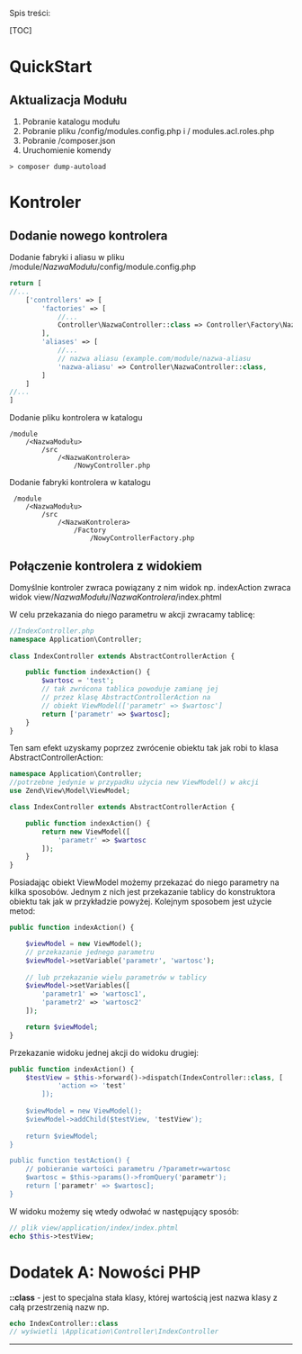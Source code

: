 Spis treści:

[TOC]

QuickStart
==========

Aktualizacja Modułu
-------------------
 1. Pobranie katalogu modułu
 2. Pobranie pliku /config/modules.config.php i / modules.acl.roles.php
 3. Pobranie /composer.json
 4. Uruchomienie komendy

```
> composer dump-autoload
```

Kontroler
===

Dodanie nowego kontrolera
--------------------------

Dodanie fabryki i aliasu w pliku /module/*NazwaModułu*/config/module.config.php

```php
return [
//...
    ['controllers' => [
        'factories' => [
            //...
            Controller\NazwaController::class => Controller\Factory\NazwaControllerFactory::class,
        ],
        'aliases' => [
            //...
            // nazwa aliasu (example.com/module/nazwa-aliasu
            'nazwa-aliasu' => Controller\NazwaController::class,
        ]
    ]
//...
]
```

  

Dodanie pliku kontrolera w katalogu

	/module
	    /<NazwaModułu>
	        /src
	            /<NazwaKontrolera>
	                /NowyController.php	
					
				

Dodanie fabryki kontrolera w katalogu

	 /module
	    /<NazwaModułu>
	        /src
	            /<NazwaKontrolera>
	                /Factory
	                    /NowyControllerFactory.php	
					

Połączenie kontrolera z widokiem
---------------------------------

Domyślnie kontroler zwraca powiązany z nim widok np. 
indexAction zwraca widok view/*NazwaModułu*/*NazwaKontrolera*/index.phtml

W celu przekazania do niego parametru w akcji zwracamy tablicę:


```php
//IndexController.php
namespace Application\Controller;
	
class IndexController extends AbstractControllerAction {

    public function indexAction() {
        $wartosc = 'test';
        // tak zwrócona tablica powoduje zamianę jej
        // przez klasę AbstractControllerAction na
        // obiekt ViewModel(['parametr' => $wartosc']
        return ['parametr' => $wartosc];
    }
}
```

Ten sam efekt uzyskamy poprzez zwrócenie obiektu tak jak robi to klasa AbstractControllerAction:

```php
namespace Application\Controller;
//potrzebne jedynie w przypadku użycia new ViewModel() w akcji
use Zend\View\Model\ViewModel;

class IndexController extends AbstractControllerAction {

    public function indexAction() {
        return new ViewModel([
	        'parametr' => $wartosc
        ]);
    }
}
```

Posiadając obiekt ViewModel możemy przekazać do niego parametry na kilka sposobów. Jednym z nich jest przekazanie tablicy do konstruktora obiektu tak jak w przykładzie powyżej. Kolejnym sposobem jest użycie metod:

```php
public function indexAction() {

    $viewModel = new ViewModel();
    // przekazanie jednego parametru
    $viewModel->setVariable('parametr', 'wartosc');
    
    // lub przekazanie wielu parametrów w tablicy
    $viewModel->setVariables([
        'parametr1' => 'wartosc1',
        'parametr2' => 'wartosc2'
    ]);

    return $viewModel;
}
```

Przekazanie widoku jednej akcji do widoku drugiej:

```php
public function indexAction() {
    $testView = $this->forward()->dispatch(IndexController::class, [
            'action => 'test'
        ]);
    
    $viewModel = new ViewModel();
    $viewModel->addChild($testView, 'testView');
    
    return $viewModel;
}

public function testAction() {
    // pobieranie wartości parametru /?parametr=wartosc
    $wartosc = $this->params()->fromQuery('parametr');
    return ['parametr' => $wartosc];
}
```

W widoku możemy się wtedy odwołać w następujący sposób:

```php
// plik view/application/index/index.phtml
echo $this->testView;
```

Dodatek A: Nowości PHP
=====================

**::class** - jest to specjalna stała klasy, której wartością jest nazwa klasy z całą przestrzenią nazw np.  
```php
echo IndexController::class
// wyświetli \Application\Controller\IndexController
```


----



